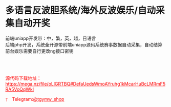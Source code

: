 # 多语言反波胆系统/海外反波娱乐/自动采集自动开奖

前端uniapp开发带：中，繁，英，越，日语言<br>后端php开发，系统全开源带前端uniapp源码系统赛事数据自动采集，自动结算<br>前台娱乐需要自行更改ng接口密钥<br><br><br><br>



<p style="color: red;">源代码下载地址：<a href="https://mega.nz/file/oLlGRTBQ#DefaUedsWmoAYruhg1kMcarHuBcLMRmF5RA5VoQqWkI" style="color: red;">https://mega.nz/file/oLlGRTBQ#DefaUedsWmoAYruhg1kMcarHuBcLMRmF5RA5VoQqWkI</a></p><p style="color: red;"><img src="https://cdn-icons-png.flaticon.com/512/2111/2111646.png" alt="Telegram Icon" style="width: 16px; vertical-align: middle; margin-right: 5px;">Telegram:<a href="https://t.me/tgymw_shop" style="color: red;">@tgymw_shop</a></p>
